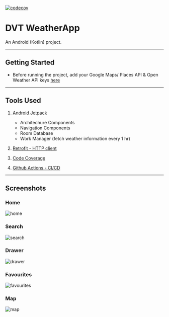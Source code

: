 [![codecov](https://codecov.io/gh/sugedavid/DVT-Weather-App/branch/main/graph/badge.svg?token=BW40W5UTNY)](https://codecov.io/gh/sugedavid/DVT-Weather-App)

# DVT WeatherApp

An Android (Kotlin) project.

-------------------

## Getting Started

- Before running the project, add your Google Maps/ Places API & Open Weather API keys [here](app/src/main/res/values/secrets.xml)

-------------------

## Tools Used

1. [Android Jetpack](https://developer.android.com/jetpack)
   - Architechure Components
   - Navigation Components
   - Room Database
   - Work Manager (fetch weather information every 1 hr)
   
2. [Retrofit - HTTP client](https://square.github.io/retrofit/)
3. [Code Coverage](https://docs.codecov.com/docs/about-code-coverage)
4. [Github Actions - CI/CD](https://docs.github.com/en/actions)

-------------------

## Screenshots

### Home

![home](https://user-images.githubusercontent.com/63927686/195557050-85e327ef-9d6b-408a-b64b-62bfb1f9f815.png)

### Search

![search](https://user-images.githubusercontent.com/63927686/194921063-01f8b040-38e9-4ab6-ad6f-ebf8c2c6bd62.png)

### Drawer

![drawer](https://user-images.githubusercontent.com/63927686/194921097-e44ddfa0-ba9c-40eb-8bdb-ec6a2c4d7ab0.png)

### Favourites

![favourites](https://user-images.githubusercontent.com/63927686/194921123-5c0c3c8c-5039-4208-8f34-4710e969fb02.png)

### Map

![map](https://user-images.githubusercontent.com/63927686/195557106-78792115-2e79-48c0-8212-af63839f8cec.png)

